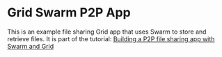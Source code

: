 # Grid Swarm P2P App

This is an example file sharing Grid app that uses Swarm to store and retrieve files.
It is part of the tutorial: [Building a P2P file sharing app with Swarm and Grid](https://github.com/PhilippLgh/ethereum-grid-tutorials/blob/master/Swarm.md#the-file-sharing-app)

